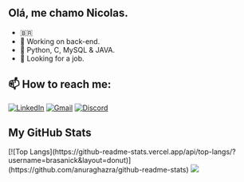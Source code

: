 ## Olá, me chamo Nicolas.

- 🇧🇷
- 🔭 Working on back-end.
- 💾 Python, C, MySQL & JAVA.
- 🤔 Looking for a job.

 ## 📫 How to reach me: 
  <div>

[![LinkedIn](https://img.shields.io/badge/LinkedIn-0077B5?style=for-the-badge&logo=linkedin&logoColor=white)](https://www.linkedin.com/in/nícolas-sobreira/)
[![Gmail](https://img.shields.io/badge/Gmail-333333?style=for-the-badge&logo=gmail&logoColor=red)](mailto:brasanicolas27@gmail.com)
[![Discord](https://img.shields.io/badge/Discord-7289DA?style=for-the-badge&logo=discord&logoColor=white)](https://discord.com/channels/@nickke6772/)
<br>

## My GitHub Stats


</div>
<table> 
  <tr>
   [![Top Langs](https://github-readme-stats.vercel.app/api/top-langs/?username=brasanick&layout=donut)](https://github.com/anuraghazra/github-readme-stats)
  <picture>
  <source
    srcset="https://github-readme-stats.vercel.app/api?username=brasanick&show_icons=true&theme=dark"
    media="(prefers-color-scheme: dark)"
  />
  <source
    srcset="https://github-readme-stats.vercel.app/api?username=anuraghazra&show_icons=true"
    media="(prefers-color-scheme: light), (prefers-color-scheme: no-preference)"
  />
  <img src="https://github-readme-stats.vercel.app/api?username=anuraghazra&show_icons=true" />
</picture>
  </tr>
</table>
